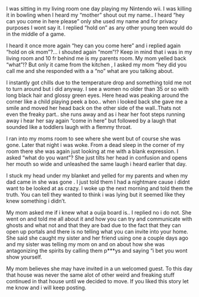 

I was sitting in my living room one day playing my Nintendo wii. I was killing it in bowling when I heard my “mother” shout out my name.. I heard “hey can you come in here please” only she used my name and for privacy purposes I wont say it. I replied “hold on” as any other young teen would do in the middle of a game. 

I heard it once more again “hey can you come here” and i replied again “hold on ok mom”?… i shouted again “mom”!? Keep in mind that i was in my living room and 10 fr behind me is my parents room. My mom yelled back “what”!? But only it came from the kitchen , I asked my mom “hey did you call me and she responded with a a “no” what are you talking about.

I instantly got chills due to the temperature drop and something told me not to turn around but i did anyway. I see a women no older than 35 or so with long black hair and glossy green eyes. Here head was peaking around the corner like a child playing peek a boo.. when i looked back she gave me a smile and moved her head back on the other side of the wall..Thats not even the freaky part.. she runs away and as i hear her foot steps running away i hear her say again “come in here” but followed by a laugh that sounded like a toddlers laugh with a flemmy throat.

I ran into my moms room to see where she went but of course she was gone. Later that night i was woke. From a dead sleep in the corner of my room there she was again just looking at me with a blank expression. I asked “what do you want”? She just tilts her head in confusion and opens her mouth so wide and unleashed the same laugh i heard earlier that day. 

I stuck my head under my blanket and yelled for my parents and when my dad came in she was gone . I just told them I had a nightmare cause i didnt want to be looked at as crazy. I woke up the next morning and told them the truth. You can tell they wanted to think i was lying but it seemed like they knew something i didn’t. 

My mom asked me if i knew what a ouija board is.. I replied no i do not. She went on and told me all about it and how you can try and communicate with ghosts and what not and that they are bad due to the fact that they can open up portals and there is no telling what you can invite into your home. She said she caught my sister and her friend using one a couple days ago and my sister was telling my mom on and on about how she was antagonizing the spirits by calling them p***ys and saying “i bet you wont show yourself.

My mom believes she may have invited in a un welcomed guest. To this day that house was never the same alot of other weird and freaking stuff continued in that house until we decided to move. If you liked this story let me know and i will keep posting.
